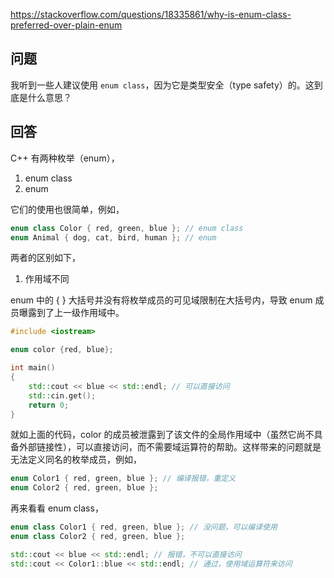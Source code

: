 <https://stackoverflow.com/questions/18335861/why-is-enum-class-preferred-over-plain-enum>

## 问题

我听到一些人建议使用 `enum class`，因为它是类型安全（type safety）的。这到底是什么意思？

## 回答

C++ 有两种枚举（enum），

1. enum class
2. enum

它们的使用也很简单，例如，

```c++
enum class Color { red, green, blue }; // enum class
enum Animal { dog, cat, bird, human }; // enum 
```

两者的区别如下，

1. 作用域不同

enum 中的 { } 大括号并没有将枚举成员的可见域限制在大括号内，导致 enum 成员曝露到了上一级作用域中。

```c++
#include <iostream>

enum color {red, blue};

int main()
{
    std::cout << blue << std::endl; // 可以直接访问
    std::cin.get();
    return 0;
}
```

就如上面的代码，color 的成员被泄露到了该文件的全局作用域中（虽然它尚不具备外部链接性），可以直接访问，而不需要域运算符的帮助。这样带来的问题就是无法定义同名的枚举成员，例如，

```c++
enum Color1 { red, green, blue }; // 编译报错，重定义
enum Color2 { red, green, blue };
```

再来看看 enum class，

```c++
enum class Color1 { red, green, blue }; // 没问题，可以编译使用
enum class Color2 { red, green, blue };

std::cout << blue << std::endl; // 报错，不可以直接访问
std::cout << Color1::blue << std::endl; // 通过，使用域运算符来访问
```


